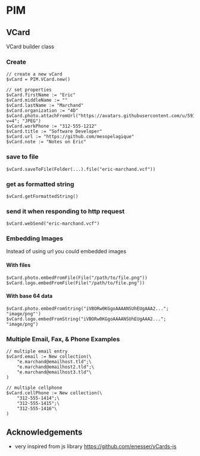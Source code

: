 # PIM

## VCard

VCard builder class

### Create

```4d
// create a new vCard
$vCard = PIM.VCard.new()

// set properties
$vCard.firstName := "Eric"
$vCard.middleName := ""
$vCard.lastName := "Marchand"
$vCard.organization := "4D"
$vCard.photo.attachFromUrl("https://avatars.githubusercontent.com/u/59135882?v=4"; "JPEG")
$vCard.workPhone := "312-555-1212"
$vCard.title := "Software Developer"
$vCard.url := "https://github.com/mesopelagique"
$vCard.note := "Notes on Eric"
```

### save to file

```4d
$vCard.saveToFile(Folder(...).file("eric-marchand.vcf"))
```

### get as formatted string

```4d
$vCard.getFormattedString()
```

### send it when responding to http request

```4d
$vCard.webSend("eric-marchand.vcf")
```

### Embedding Images

Instead of using url you could embedded images

#### With files

```4d
$vCard.photo.embedFromFile(File("/path/to/file.png"))
$vCard.logo.embedFromFile(File("/path/to/file.png"))
```

#### With base 64 data

```4d
$vCard.photo.embedFromString("iVBORw0KGgoAAAANSUhEUgAAA2..."; "image/png"')
$vCard.logo.embedFromString("iVBORw0KGgoAAAANSUhEUgAAA2..."; "image/png")
```

### Multiple Email, Fax, & Phone Examples

```4d
// multiple email entry
$vCard.email := New collection(\
    "e.marchand@emailhost.tld";\
    "e.marchand@emailhost2.tld";\
    "e.marchand@emailhost3.tld"\
)

// multiple cellphone
$vCard.cellPhone := New collection(\
    "312-555-1414";\
    "312-555-1415";\
    "312-555-1416"\
)
```

## Acknowledgements

- very inspired from js library https://github.com/enesser/vCards-js
